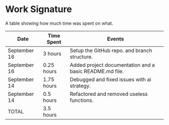 # Work Signature

A table showing how much time was spent on what. 

| Date         | Time Spent | Events
|--------------|------------|--------------------
| September 16 | 3 hours    | Setup the GitHub repo. and branch structure.
| September 16 | 0.25 hours | Added project documentation and a basic README.md file.
| September 14 | 1.75 hours | Debugged and fixed issues with ai strategy.
| September 14 | 0.5 hours  | Refactored and removed useless functions.
| TOTAL        | 3.5 hours  | 
